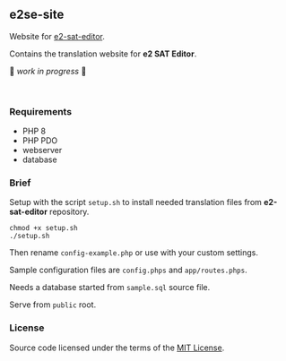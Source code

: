 ## e2se-site

Website for [e2-sat-editor](https://github.com/ctlcltd/e2-sat-editor).

Contains the translation website for **e2 SAT Editor**.

:construction: *work in progress* :construction:

&nbsp;

### Requirements

* PHP 8
* PHP PDO
* webserver
* database

### Brief

Setup with the script `setup.sh` to install needed translation files from **e2-sat-editor** repository.
```
chmod +x setup.sh
./setup.sh
```

Then rename `config-example.php` or use with your custom settings.

Sample configuration files are `config.phps` and `app/routes.phps`.

Needs a database started from `sample.sql` source file.

Serve from `public` root.

### License

Source code licensed under the terms of the [MIT License](https://github.com/ctlcltd/e2se-site/blob/main/LICENSE).

